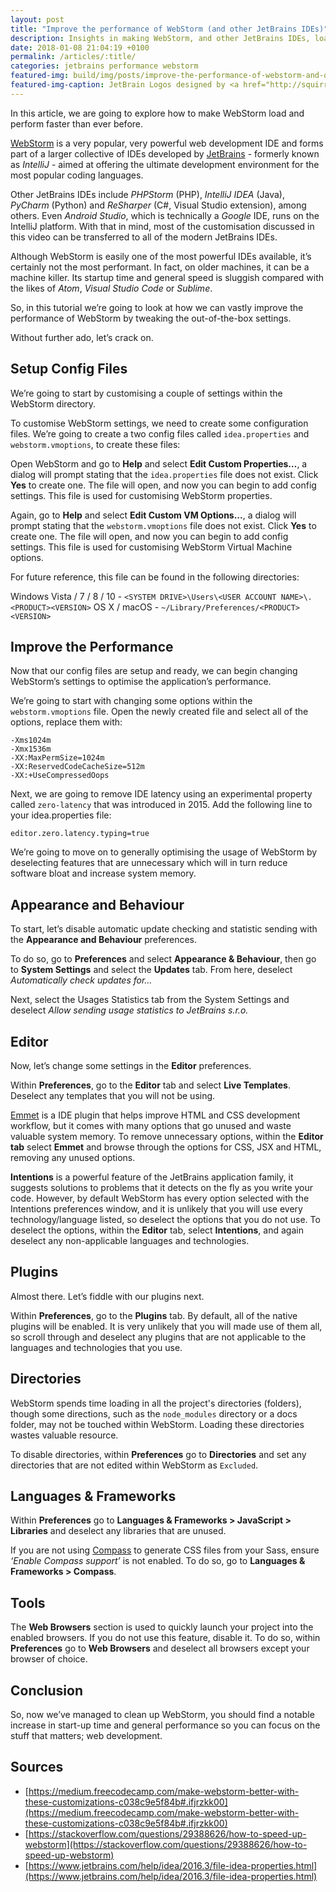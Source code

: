 ```yaml
---
layout: post
title: "Improve the performance of WebStorm (and other JetBrains IDEs)"
description: Insights in making WebStorm, and other JetBrains IDEs, load and perform faster than ever before. 
date: 2018-01-08 21:04:19 +0100
permalink: /articles/:title/
categories: jetbrains performance webstorm
featured-img: build/img/posts/improve-the-performance-of-webstorm-and-other-jetbrains-ides/featured.png
featured-img-caption: JetBrain Logos designed by <a href="http://squirrelmuffins.com" class="link">Kat On</a> and <a href="https://pittankopta.net/" class="link">Amon Keishima</a>.
---
```


In this article, we are going to explore how to make WebStorm load and perform faster than ever before. 

<a href="https://www.jetbrains.com/webstorm/">WebStorm</a> is a very popular, very powerful web development IDE and forms part of a larger collective of IDEs developed by <a href="https://www.jetbrains.com/">JetBrains</a> - formerly known as <em>IntelliJ</em> - aimed at offering the ultimate development environment for the most popular coding languages. 

Other JetBrains IDEs include <em>PHPStorm</em> (PHP), <em>IntelliJ IDEA</em> (Java), <em>PyCharm</em> (Python) and <em>ReSharper</em> (C#, Visual Studio extension), among others. Even <em>Android Studio</em>, which is technically a <em>Google</em> IDE, runs on the IntelliJ platform. With that in mind, most of the customisation discussed in this video can be transferred to all of the modern JetBrains IDEs. 

Although WebStorm is easily one of the most powerful IDEs available, it’s certainly not the most performant. In fact, on older machines, it can be a machine killer. Its startup time and general speed is sluggish compared with the likes of <em>Atom</em>, <em>Visual Studio Code</em> or <em>Sublime</em>. 

So, in this tutorial we’re going to look at how we can vastly improve the performance of WebStorm by tweaking the out-of-the-box settings.

Without further ado, let’s crack on.

## Setup Config Files

We’re going to start by customising a couple of settings within the WebStorm directory. 

To customise WebStorm settings, we need to create some configuration files. We’re going to create a two config files called `idea.properties` and `webstorm.vmoptions`, to create these files:

Open WebStorm and go to <b>Help</b> and select <b>Edit Custom Properties…</b>, a dialog will prompt stating that the `idea.properties` file does not exist. Click <b>Yes</b> to create one. The file will open, and now you can begin to add config settings. This file is used for customising WebStorm properties.

Again, go to <b>Help</b> and select <b>Edit Custom VM Options...</b>, a dialog will prompt stating that the `webstorm.vmoptions` file does not exist. Click <b>Yes</b> to create one. The file will open, and now you can begin to add config settings. This file is used for customising WebStorm Virtual Machine options.

For future reference, this file can be found in the following directories:

Windows Vista / 7 / 8 / 10 - `<SYSTEM DRIVE>\Users\<USER ACCOUNT NAME>\.<PRODUCT><VERSION>`
OS X / macOS - `~/Library/Preferences/<PRODUCT><VERSION>`

## Improve the Performance

Now that our config files are setup and ready, we can begin changing WebStorm’s settings to optimise the application’s performance.

We’re going to start with changing some options within the `webstorm.vmoptions` file. Open the newly created file and select all of the options, replace them with: 

	-Xms1024m 
	-Xmx1536m 
	-XX:MaxPermSize=1024m 
	-XX:ReservedCodeCacheSize=512m 
	-XX:+UseCompressedOops 

Next, we are going to remove IDE latency using an experimental property called `zero-latency` that was introduced in 2015. Add the following line to your idea.properties file: 

	editor.zero.latency.typing=true

We’re going to move on to generally optimising the usage of WebStorm by deselecting features that are unnecessary which will in turn reduce software bloat and increase system memory.

## Appearance and Behaviour

To start, let’s disable automatic update checking and statistic sending with the <b>Appearance and Behaviour</b> preferences.

To do so, go to <b>Preferences</b> and select <b>Appearance & Behaviour</b>, then go to <b>System Settings</b> and select the <b>Updates</b> tab. From here, deselect <em>Automatically check updates for…</em>

Next, select the Usages Statistics tab from the System Settings and deselect <em>Allow sending usage statistics to JetBrains s.r.o.</em> 

## Editor

Now, let’s change some settings in the <b>Editor</b> preferences.

Within <b>Preferences</b>, go to the <b>Editor</b> tab and select <b>Live Templates</b>. Deselect any templates that you will not be using. 

<a href="https://emmet.io/">Emmet</a> is a IDE plugin that helps improve HTML and CSS development workflow, but it comes with many options that go unused and waste valuable system memory. To remove unnecessary options, within the <b>Editor tab</b> select <b>Emmet</b> and browse through the options for CSS, JSX and HTML, removing any unused options.  

<b>Intentions</b> is a powerful feature of the JetBrains application family, it suggests solutions to problems that it detects on the fly as you write your code. However, by default WebStorm has every option selected with the Intentions preferences window, and it is unlikely that you will use every technology/language listed, so deselect the options that you do not use. To deselect the options, within the <b>Editor</b> tab, select <b>Intentions</b>, and again deselect any non-applicable languages and technologies. 

## Plugins

Almost there. Let’s fiddle with our plugins next.

Within <b>Preferences</b>, go to the <b>Plugins</b> tab. By default, all of the native plugins will be enabled. It is very unlikely that you will made use of them all, so scroll through and deselect any plugins that are not applicable to the languages and technologies that you use.

## Directories

WebStorm spends time loading in all the project's directories (folders), though some directions, such as the `node_modules` directory or a docs folder, may not be touched within WebStorm. Loading these directories wastes valuable resource.

To disable directories, within <b>Preferences</b> go to <b>Directories</b> and set any directories that are not edited within WebStorm as `Excluded`.

## Languages & Frameworks 

Within <b>Preferences</b> go to <b>Languages & Frameworks > JavaScript > Libraries</b> and deselect any libraries that are unused. 

If you are not using <a href="http://compass-style.org/">Compass</a> to generate CSS files from your Sass, ensure <em>‘Enable Compass support’</em> is not enabled. To do so, go to <b>Languages & Frameworks > Compass</b>.

## Tools

The <b>Web Browsers</b> section is used to quickly launch your project into the enabled browsers. If you do not use this feature, disable it. To do so, within <b>Preferences</b> go to <b>Web Browsers</b> and deselect all browsers except your browser of choice.

## Conclusion

So, now we’ve managed to clean up WebStorm, you should find a notable increase in start-up time and general performance so you can focus on the stuff that matters; web development.

## Sources

* [https://medium.freecodecamp.com/make-webstorm-better-with-these-customizations-c038c9e5f84b#.ifjrzkk00](https://medium.freecodecamp.com/make-webstorm-better-with-these-customizations-c038c9e5f84b#.ifjrzkk00)
* [https://stackoverflow.com/questions/29388626/how-to-speed-up-webstorm](https://stackoverflow.com/questions/29388626/how-to-speed-up-webstorm)
* [https://www.jetbrains.com/help/idea/2016.3/file-idea-properties.html](https://www.jetbrains.com/help/idea/2016.3/file-idea-properties.html)